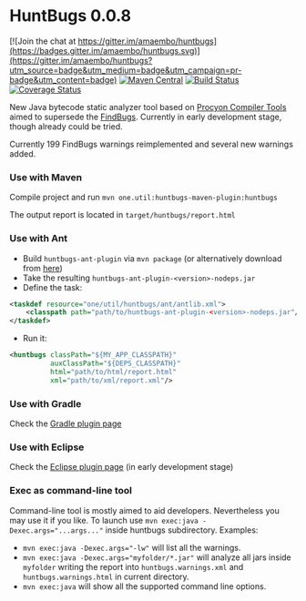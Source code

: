HuntBugs 0.0.8
===

[![Join the chat at https://gitter.im/amaembo/huntbugs](https://badges.gitter.im/amaembo/huntbugs.svg)](https://gitter.im/amaembo/huntbugs?utm_source=badge&utm_medium=badge&utm_campaign=pr-badge&utm_content=badge)
[![Maven Central](https://img.shields.io/maven-central/v/one.util/huntbugs.svg)](https://maven-badges.herokuapp.com/maven-central/one.util/huntbugs/)
[![Build Status](https://travis-ci.org/amaembo/huntbugs.png?branch=master)](https://travis-ci.org/amaembo/huntbugs)
[![Coverage Status](https://coveralls.io/repos/github/amaembo/huntbugs/badge.svg?branch=master)](https://coveralls.io/github/amaembo/huntbugs?branch=master)

New Java bytecode static analyzer tool based on [Procyon Compiler Tools](https://bitbucket.org/mstrobel/procyon/overview) aimed to supersede the [FindBugs](http://findbugs.sourceforge.net/).
Currently in early development stage, though already could be tried.

Currently 199 FindBugs warnings reimplemented and several new warnings added.

### Use with Maven

Compile project and run `mvn one.util:huntbugs-maven-plugin:huntbugs`

The output report is located in `target/huntbugs/report.html`

### Use with Ant

* Build `huntbugs-ant-plugin` via `mvn package` (or alternatively download from [here](https://oss.sonatype.org/content/repositories/releases/one/util/huntbugs-ant-plugin/))
* Take the resulting `huntbugs-ant-plugin-<version>-nodeps.jar`
* Define the task:

~~~~xml
<taskdef resource="one/util/huntbugs/ant/antlib.xml">
    <classpath path="path/to/huntbugs-ant-plugin-<version>-nodeps.jar"/>
</taskdef>
~~~~

* Run it:

~~~~xml
<huntbugs classPath="${MY_APP_CLASSPATH}" 
          auxClassPath="${DEPS_CLASSPATH}" 
          html="path/to/html/report.html" 
          xml="path/to/xml/report.xml"/>
~~~~

### Use with Gradle

Check the [Gradle plugin page](https://github.com/lavcraft/huntbugs-gradle-plugin)

### Use with Eclipse

Check the [Eclipse plugin page](https://github.com/aaasko/huntbugs-eclipse) (in early development stage)

### Exec as command-line tool

Command-line tool is mostly aimed to aid developers. Nevertheless you may use it if you like.
To launch use `mvn exec:java -Dexec.args="...args..."` inside huntbugs subdirectory. Examples:

* `mvn exec:java -Dexec.args="-lw"` will list all the warnings.
* `mvn exec:java -Dexec.args="myfolder/*.jar"` will analyze all jars inside `myfolder` writing the report into `huntbugs.warnings.xml` and `huntbugs.warnings.html` in current directory.
* `mvn exec:java` will show all the supported command line options.
